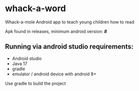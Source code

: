 # whack-a-word

Whack-a-mole Android app to teach young children how to read


Apk found in releases, minimum android version: ***8***

## Running via android studio requirements:

* Android studio
* Java 17
* gradle
* emulator / android device with android 8+

Use gradle to build the project

